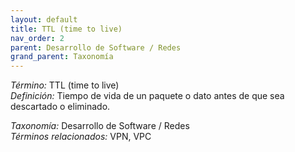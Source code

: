 ```yaml
---
layout: default
title: TTL (time to live)
nav_order: 2
parent: Desarrollo de Software / Redes
grand_parent: Taxonomía
---
```


*Término:* TTL (time to live)  
*Definición:* Tiempo de vida de un paquete o dato antes de que sea descartado o eliminado.

*Taxonomía:* Desarrollo de Software / Redes  
*Términos relacionados:* VPN, VPC
